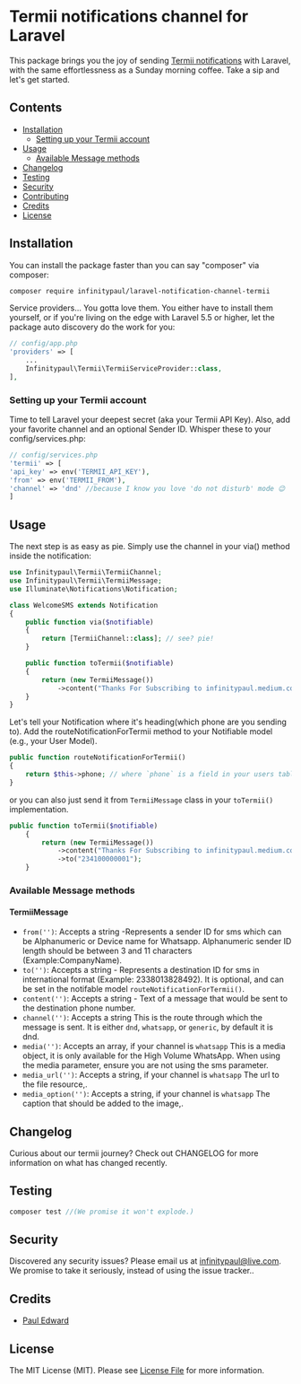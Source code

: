 # Termii notifications channel for Laravel

This package brings you the joy of sending [Termii notifications](https://developer.termii.com) with Laravel, with the same effortlessness as a Sunday morning coffee. Take a sip and let's get started.

## Contents

- [Installation](#installation)
    - [Setting up your Termii account](#setting-up-your-termii-account)
- [Usage](#usage)
    - [Available Message methods](#available-message-methods)
- [Changelog](#changelog)
- [Testing](#testing)
- [Security](#security)
- [Contributing](#contributing)
- [Credits](#credits)
- [License](#license)

## Installation

You can install the package faster than you can say "composer" via composer:

``` bash
composer require infinitypaul/laravel-notification-channel-termii
```

Service providers... You gotta love them. You either have to install them yourself, or if you're living on the edge with
Laravel 5.5 or higher, let the package auto discovery do the work for you:

```php
// config/app.php
'providers' => [
    ...
    Infinitypaul\Termii\TermiiServiceProvider::class,
],

```

### Setting up your Termii account

Time to tell Laravel your deepest secret (aka your Termii API Key). Also, add your favorite channel and an optional
Sender ID. Whisper these to your config/services.php:

```php
// config/services.php
'termii' => [
'api_key' => env('TERMII_API_KEY'),
'from' => env('TERMII_FROM'),
'channel' => 'dnd' //because I know you love 'do not disturb' mode 😉
]
```

## Usage

The next step is as easy as pie. Simply use the channel in your via() method inside the notification:

```php
use Infinitypaul\Termii\TermiiChannel;
use Infinitypaul\Termii\TermiiMessage;
use Illuminate\Notifications\Notification;

class WelcomeSMS extends Notification
{
    public function via($notifiable)
    {
        return [TermiiChannel::class]; // see? pie!
    }

    public function toTermii($notifiable)
    {
        return (new TermiiMessage())
            ->content("Thanks For Subscribing to infinitypaul.medium.com. We promise to only send interesting stuff, no cat videos... well, maybe just one.");
    }
}
```

Let's tell your Notification where it's heading(which phone are you sending to). Add the routeNotificationForTermii
method to your Notifiable model (e.g., your User Model).

```php
public function routeNotificationForTermii()
{
    return $this->phone; // where `phone` is a field in your users table;
}
```

or you can also just send it from `TermiiMessage` class in your `toTermii()` implementation.

```php
public function toTermii($notifiable)
    {
        return (new TermiiMessage())
            ->content("Thanks For Subscribing to infinitypaul.medium.com. We promise to only send interesting stuff, no cat videos... well, maybe just one.")
            ->to("234100000001");
    }
```

### Available Message methods

#### TermiiMessage

- `from('')`: Accepts a string -Represents a sender ID for sms which can be Alphanumeric or Device name for Whatsapp.
  Alphanumeric sender ID length should be between 3 and 11 characters (Example:CompanyName).
- `to('')`: Accepts a string - Represents a destination ID for sms in international format (Example: 2338013828492).
  It is optional, and can be set in the notifable model `routeNotificationForTermii()`.
- `content('')`: Accepts a string - Text of a message that would be sent to the destination phone number.
- `channel('')`: Accepts a string This is the route through which the message is sent. It is either `dnd`, `whatsapp`,
  or `generic`, by default it is dnd.
- `media('')`: Accepts an array, if your channel is `whatsapp` This is a media object, it is only available for the High
  Volume WhatsApp. When using the media parameter, ensure you are not using the sms parameter.
- `media_url('')`: Accepts a string, if your channel is `whatsapp` The url to the file resource,.
- `media_option('')`: Accepts a string, if your channel is `whatsapp` The caption that should be added to the image,.

## Changelog

Curious about our termii journey? Check out CHANGELOG for more information on what has changed recently.

## Testing

```php
composer test //(We promise it won't explode.)
```

## Security

Discovered any security issues? Please email us at infinitypaul@live.com. We promise to take it seriously, instead of
using the issue tracker..

## Credits

- [Paul Edward](https://github.com/infinitypaul)

## License

The MIT License (MIT). Please see [License File](LICENSE.md) for more information.
